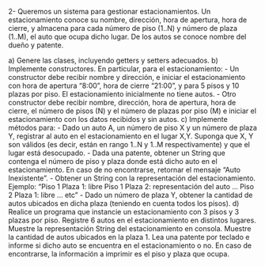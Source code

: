 2- Queremos un sistema para gestionar estacionamientos. Un estacionamiento conoce su
nombre, dirección, hora de apertura, hora de cierre, y almacena para cada número de piso
(1..N) y número de plaza (1..M), el auto que ocupa dicho lugar. De los autos se conoce
nombre del dueño y patente.

a) Genere las clases, incluyendo getters y setters adecuados.
b) Implemente constructores. En particular, para el estacionamiento:
    - Un constructor debe recibir nombre y dirección, e iniciar el estacionamiento
        con hora de apertura “8:00”, hora de cierre “21:00”, y para 5 pisos y 10 plazas
        por piso. El estacionamiento inicialmente no tiene autos.
    - Otro constructor debe recibir nombre, dirección, hora de apertura, hora de
        cierre, el número de pisos (N) y el número de plazas por piso (M) e iniciar el
        estacionamiento con los datos recibidos y sin autos.
c) Implemente métodos para:
    - Dado un auto A, un número de piso X y un número de plaza Y, registrar al auto
        en el estacionamiento en el lugar X,Y. Suponga que X, Y son válidos (es decir,
        están en rango 1..N y 1..M respectivamente) y que el lugar está desocupado.
    - Dada una patente, obtener un String que contenga el número de piso y plaza
        donde está dicho auto en el estacionamiento. En caso de no encontrarse,
        retornar el mensaje “Auto Inexistente”.
    - Obtener un String con la representación del estacionamiento. Ejemplo: “Piso 1
        Plaza 1: libre Piso 1 Plaza 2: representación del auto ...
        Piso 2 Plaza 1: libre ... etc”
    - Dado un número de plaza Y, obtener la cantidad de autos ubicados en dicha
    plaza (teniendo en cuenta todos los pisos).
d) Realice un programa que instancie un estacionamiento con 3 pisos y 3 plazas por piso.
Registre 6 autos en el estacionamiento en distintos lugares.
    Muestre la representación String del estacionamiento en consola.
    Muestre la cantidad de autos ubicados en la plaza 1.
    Lea una patente por teclado e informe si dicho auto se encuentra en el
    estacionamiento o no. En caso de encontrarse, la información a imprimir es el piso y
    plaza que ocupa.


